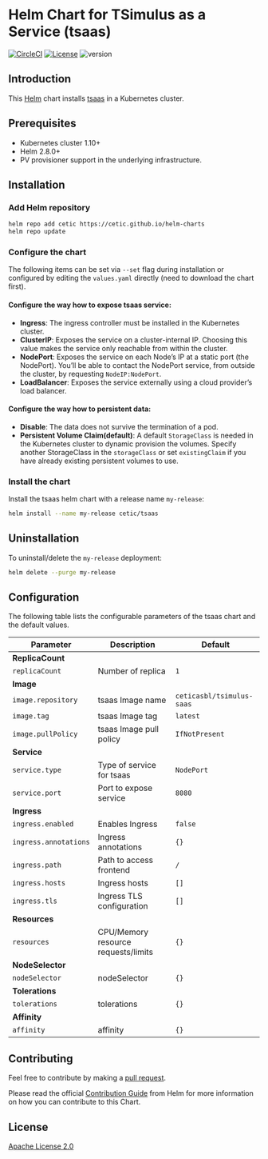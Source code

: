 # Helm Chart for TSimulus as a Service (tsaas)

[![CircleCI](https://circleci.com/gh/cetic/helm-tsimulus-saas.svg?style=svg)](https://circleci.com/gh/cetic/helm-tsimulus-saas/tree/master) [![License](https://img.shields.io/badge/License-Apache%202.0-blue.svg)](https://opensource.org/licenses/Apache-2.0) ![version](https://img.shields.io/github/tag/cetic/helm-tsimulus-saas.svg?label=release)

## Introduction

This [Helm](https://github.com/kubernetes/helm) chart installs [tsaas](https://github.com/cetic/tsimulus-saas) in a Kubernetes cluster.

## Prerequisites

- Kubernetes cluster 1.10+
- Helm 2.8.0+
- PV provisioner support in the underlying infrastructure.

## Installation

### Add Helm repository

```bash
helm repo add cetic https://cetic.github.io/helm-charts
helm repo update
```

### Configure the chart

The following items can be set via `--set` flag during installation or configured by editing the `values.yaml` directly (need to download the chart first).

#### Configure the way how to expose tsaas service:

- **Ingress**: The ingress controller must be installed in the Kubernetes cluster.
- **ClusterIP**: Exposes the service on a cluster-internal IP. Choosing this value makes the service only reachable from within the cluster.
- **NodePort**: Exposes the service on each Node’s IP at a static port (the NodePort). You’ll be able to contact the NodePort service, from outside the cluster, by requesting `NodeIP:NodePort`.
- **LoadBalancer**: Exposes the service externally using a cloud provider’s load balancer.

#### Configure the way how to persistent data:

- **Disable**: The data does not survive the termination of a pod.
- **Persistent Volume Claim(default)**: A default `StorageClass` is needed in the Kubernetes cluster to dynamic provision the volumes. Specify another StorageClass in the `storageClass` or set `existingClaim` if you have already existing persistent volumes to use.

### Install the chart

Install the tsaas helm chart with a release name `my-release`:

```bash
helm install --name my-release cetic/tsaas
```

## Uninstallation

To uninstall/delete the `my-release` deployment:

```bash
helm delete --purge my-release
```

## Configuration

The following table lists the configurable parameters of the tsaas chart and the default values.

| Parameter                                                                   | Description                                                                                                        | Default                         |
| --------------------------------------------------------------------------- | -------------------------------------------------------------------------------------------------------------------| ------------------------------- |
| **ReplicaCount**                                                            |
| `replicaCount`                                                              | Number of replica                                                                                                  | `1`                             |
| **Image**                                                                   |
| `image.repository`                                                          | tsaas Image name                                                                                                   | `ceticasbl/tsimulus-saas`       |
| `image.tag`                                                                 | tsaas Image tag                                                                                                    | `latest`                        |
| `image.pullPolicy`                                                          | tsaas Image pull policy                                                                                            | `IfNotPresent`                  |
| **Service**                                                                 |
| `service.type`                                                              | Type of service for tsaas                                                                                          | `NodePort`                      |
| `service.port`                                                              | Port to expose service                                                                                             | `8080`                          |
| **Ingress**                                                                 |
| `ingress.enabled`                                                           | Enables Ingress                                                                                                    | `false`                         |
| `ingress.annotations`                                                       | Ingress annotations                                                                                                | `{}`                            |
| `ingress.path`                                                              | Path to access frontend                                                                                            | `/`                             |
| `ingress.hosts`                                                             | Ingress hosts                                                                                                      | `[]`                            |
| `ingress.tls`                                                               | Ingress TLS configuration                                                                                          | `[]`                            |
| **Resources**                                                               |
| `resources`                                                                 | CPU/Memory resource requests/limits                                                                                | `{}`                            |
| **NodeSelector**                                                            |
| `nodeSelector`                                                              | nodeSelector                                                                                                       | `{}`                            |
| **Tolerations**                                                             |
| `tolerations`                                                               | tolerations                                                                                                        | `{}`                            |
| **Affinity**                                                                |
| `affinity`                                                                  | affinity                                                                                                           | `{}`                            |

## Contributing

Feel free to contribute by making a [pull request](https://github.com/cetic/helm-tsimulus-saas/pull/new/master).

Please read the official [Contribution Guide](https://github.com/helm/charts/blob/master/CONTRIBUTING.md) from Helm for more information on how you can contribute to this Chart.

## License

[Apache License 2.0](/LICENSE.md)
